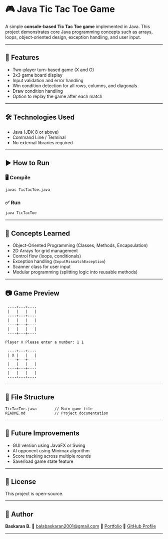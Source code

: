 # 🎮 Java Tic Tac Toe Game

A simple **console-based Tic Tac Toe game** implemented in Java. This project demonstrates core Java programming concepts such as arrays, loops, object-oriented design, exception handling, and user input.

---

## 📌 Features

- Two-player turn-based game (X and O)
- 3x3 game board display
- Input validation and error handling
- Win condition detection for all rows, columns, and diagonals
- Draw condition handling
- Option to replay the game after each match

---

## 🛠 Technologies Used

- Java (JDK 8 or above)
- Command Line / Terminal
- No external libraries required

---

## ▶️ How to Run

### 🖥️ Compile

```bash
javac TicTacToe.java
````

### ✅ Run

```bash
java TicTacToe
```

---

## 🧠 Concepts Learned

* Object-Oriented Programming (Classes, Methods, Encapsulation)
* 2D Arrays for grid management
* Control flow (loops, conditionals)
* Exception handling (`InputMismatchException`)
* Scanner class for user input
* Modular programming (splitting logic into reusable methods)

---

## 📷 Game Preview

```
 ----+---+----
 |   |   |   | 
 ----+---+----
 |   |   |   | 
 ----+---+----
 |   |   |   | 
 ----+---+----

Player X Please enter a number: 1 1

 ----+---+----
 | X |   |   | 
 ----+---+----
 |   |   |   | 
 ----+---+----
 |   |   |   | 
 ----+---+----
```

---

## 📁 File Structure

```
TicTacToe.java        // Main game file
README.md             // Project documentation
```

---

## 🔄 Future Improvements

* GUI version using JavaFX or Swing
* AI opponent using Minimax algorithm
* Score tracking across multiple rounds
* Save/load game state feature

---

## 📄 License

This project is open-source.

---

## 🙌 Author

**Baskaran B.**
📧 [balabaskaran2001@gmail.com](mailto:balabaskaran2001@gmail.com)
🔗 [Portfolio](https://baskaran01.github.io/baskaran_portfolio/)
🐙 [GitHub Profile](https://github.com/baskaran01)

---
